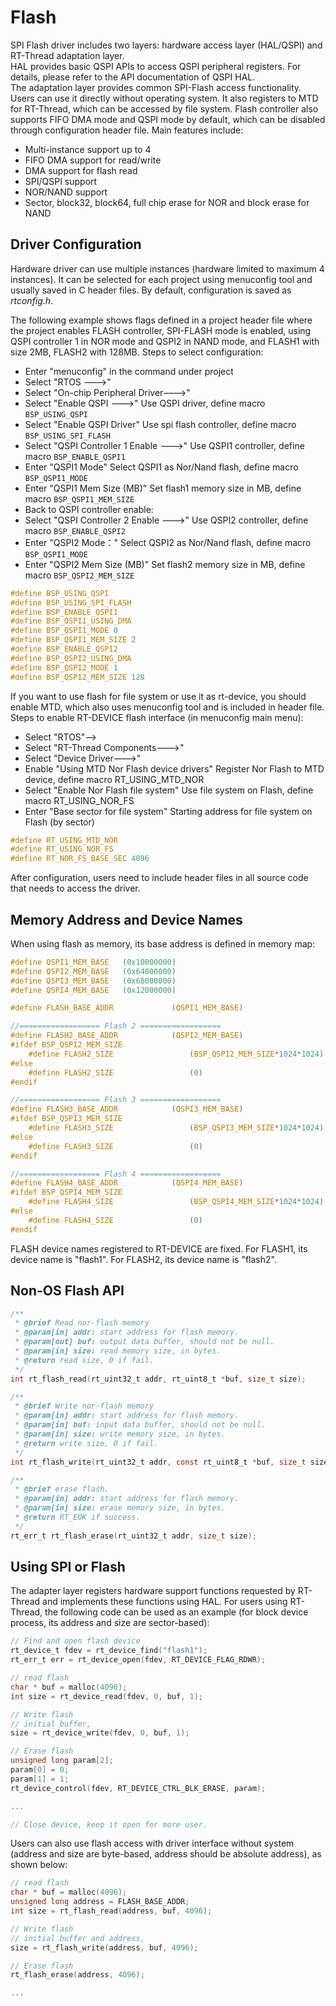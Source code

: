 # Flash

SPI Flash driver includes two layers: hardware access layer (HAL/QSPI) and RT-Thread adaptation layer.<br>
HAL provides basic QSPI APIs to access QSPI peripheral registers. For details, please refer to the API documentation of QSPI HAL.<br>
The adaptation layer provides common SPI-Flash access functionality. Users can use it directly without operating system. It also registers to MTD for RT-Thread, which can be accessed by file system. Flash controller also supports FIFO DMA mode and QSPI mode by default, which can be disabled through configuration header file. Main features include:<br>
- Multi-instance support up to 4
- FIFO DMA support for read/write
- DMA support for flash read
- SPI/QSPI support
- NOR/NAND support
- Sector, block32, block64, full chip erase for NOR and block erase for NAND

## Driver Configuration

Hardware driver can use multiple instances (hardware limited to maximum 4 instances). It can be selected for each project using menuconfig tool and usually saved in C header files. By default, configuration is saved as _rtconfig.h_.

The following example shows flags defined in a project header file where the project enables FLASH controller, SPI-FLASH mode is enabled, using QSPI controller 1 in NOR mode and QSPI2 in NAND mode, and FLASH1 with size 2MB, FLASH2 with 128MB. Steps to select configuration:
- Enter "menuconfig" in the command under project
- Select "RTOS --->"
- Select "On-chip Peripheral Driver--->"	
- Select "Enable QSPI --->"              Use QSPI driver, define macro `BSP_USING_QSPI`
- Select "Enable QSPI Driver"            Use spi flash controller, define macro `BSP_USING_SPI_FLASH`
- Select "QSPI Controller 1 Enable --->" Use QSPI1 controller, define macro `BSP_ENABLE_QSPI1`
- Enter "QSPI1 Mode"                    Select QSPI1 as Nor/Nand flash, define macro `BSP_QSPI1_MODE`
- Enter "QSPI1 Mem Size (MB)"           Set flash1 memory size in MB, define macro `BSP_QSPI1_MEM_SIZE`
- Back to QSPI controller enable:  
- Select "QSPI Controller 2 Enable --->" Use QSPI2 controller, define macro `BSP_ENABLE_QSPI2`
- Enter "QSPI2 Mode："                  Select QSPI2 as Nor/Nand flash, define macro `BSP_QSPI1_MODE`
- Enter "QSPI2 Mem Size (MB)"           Set flash2 memory size in MB, define macro `BSP_QSPI2_MEM_SIZE`

```c
#define BSP_USING_QSPI
#define BSP_USING_SPI_FLASH
#define BSP_ENABLE_QSPI1
#define BSP_QSPI1_USING_DMA
#define BSP_QSPI1_MODE 0
#define BSP_QSPI1_MEM_SIZE 2
#define BSP_ENABLE_QSPI2
#define BSP_QSPI2_USING_DMA
#define BSP_QSPI2_MODE 1
#define BSP_QSPI2_MEM_SIZE 128
```

If you want to use flash for file system or use it as rt-device, you should enable MTD, which also uses menuconfig tool and is included in header file. Steps to enable RT-DEVICE flash interface (in menuconfig main menu):
- Select "RTOS"—>
- Select "RT-Thread Components--->"
- Select "Device Driver--->"
- Enable "Using MTD Nor Flash device drivers"    Register Nor Flash to MTD device, define macro RT_USING_MTD_NOR
- Select "Enable Nor Flash file system"           Use file system on Flash, define macro RT_USING_NOR_FS
- Enter "Base sector for file system"           Starting address for file system on Flash (by sector)

```c
#define RT_USING_MTD_NOR
#define RT_USING_NOR_FS
#define RT_NOR_FS_BASE_SEC 4096
```
After configuration, users need to include header files in all source code that needs to access the driver.

## Memory Address and Device Names
When using flash as memory, its base address is defined in memory map:
```c
#define QSPI1_MEM_BASE   (0x10000000)
#define QSPI2_MEM_BASE   (0x64000000)
#define QSPI3_MEM_BASE   (0x68000000)
#define QSPI4_MEM_BASE   (0x12000000)

#define FLASH_BASE_ADDR             (QSPI1_MEM_BASE)

//================== Flash 2 ==================
#define FLASH2_BASE_ADDR            (QSPI2_MEM_BASE)
#ifdef BSP_QSPI2_MEM_SIZE
    #define FLASH2_SIZE                 (BSP_QSPI2_MEM_SIZE*1024*1024)
#else
    #define FLASH2_SIZE                 (0)
#endif

//================== Flash 3 ==================
#define FLASH3_BASE_ADDR            (QSPI3_MEM_BASE)
#ifdef BSP_QSPI3_MEM_SIZE
    #define FLASH3_SIZE                 (BSP_QSPI3_MEM_SIZE*1024*1024)
#else
    #define FLASH3_SIZE                 (0)
#endif

//================== Flash 4 ==================
#define FLASH4_BASE_ADDR            (QSPI4_MEM_BASE)
#ifdef BSP_QSPI4_MEM_SIZE
    #define FLASH4_SIZE                 (BSP_QSPI4_MEM_SIZE*1024*1024)
#else
    #define FLASH4_SIZE                 (0)
#endif

```

FLASH device names registered to RT-DEVICE are fixed. For FLASH1, its device name is "flash1". For FLASH2, its device name is "flash2".

## Non-OS Flash API
```c
/**
 * @brief Read nor-flash memory
 * @param[in] addr: start address for flash memory.
 * @param[out] buf: output data buffer, should not be null.
 * @param[in] size: read memory size, in bytes.
 * @return read size, 0 if fail.
 */
int rt_flash_read(rt_uint32_t addr, rt_uint8_t *buf, size_t size);

/**
 * @brief Write nor-flash memory
 * @param[in] addr: start address for flash memory.
 * @param[in] buf: input data buffer, should not be null.
 * @param[in] size: write memory size, in bytes.
 * @return write size, 0 if fail.
 */
int rt_flash_write(rt_uint32_t addr, const rt_uint8_t *buf, size_t size);

/**
 * @brief erase flash.
 * @param[in] addr: start address for flash memory.
 * @param[in] size: erase memory size, in bytes.
 * @return RT_EOK if success.
 */
rt_err_t rt_flash_erase(rt_uint32_t addr, size_t size);

```

## Using SPI or Flash

The adapter layer registers hardware support functions requested by RT-Thread and implements these functions using HAL. For users using RT-Thread, the following code can be used as an example (for block device process, its address and size are sector-based):

```c
// Find and open flash device
rt_device_t fdev = rt_device_find("flash1");
rt_err_t err = rt_device_open(fdev, RT_DEVICE_FLAG_RDWR);

// read flash
char * buf = malloc(4096);
int size = rt_device_read(fdev, 0, buf, 1);

// Write flash
// initial buffer, 
size = rt_device_write(fdev, 0, buf, 1);

// Erase flash
unsigned long param[2];
param[0] = 0;
param[1] = 1;
rt_device_control(fdev, RT_DEVICE_CTRL_BLK_ERASE, param);

...

// Close device, keep it open for more user.


```

Users can also use flash access with driver interface without system (address and size are byte-based, address should be absolute address), as shown below:

```c
// read flash
char * buf = malloc(4096);
unsigned long address = FLASH_BASE_ADDR; 
int size = rt_flash_read(address, buf, 4096);

// Write flash
// initial buffer and address, 
size = rt_flash_write(address, buf, 4096);

// Erase flash
rt_flash_erase(address, 4096);

...

```
